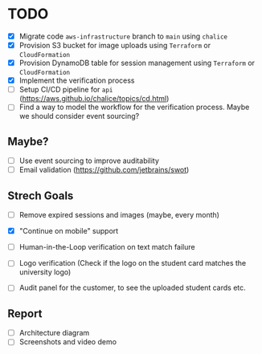# TODO

- [x] Migrate code `aws-infrastructure` branch to `main` using `chalice`
- [x] Provision S3 bucket for image uploads using `Terraform` or `CloudFormation`
- [x] Provision DynamoDB table for session management using `Terraform` or `CloudFormation`
- [x] Implement the verification process
- [ ] Setup CI/CD pipeline for `api` (https://aws.github.io/chalice/topics/cd.html)
- [ ] Find a way to model the workflow for the verification process. Maybe we should consider event sourcing?

## Maybe?

- [ ] Use event sourcing to improve auditability
- [ ] Email validation (https://github.com/jetbrains/swot)

## Strech Goals

- [ ] Remove expired sessions and images (maybe, every month)
- [x] "Continue on mobile" support
- [ ] Human-in-the-Loop verification on text match failure
- [ ] Logo verification (Check if the logo on the student card matches the university logo)
- [ ] Audit panel for the customer, to see the uploaded student cards etc.


## Report

- [ ] Architecture diagram
- [ ] Screenshots and video demo